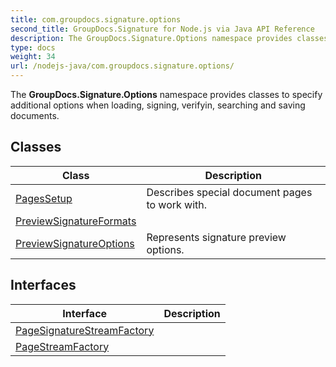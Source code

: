 ```yaml
---
title: com.groupdocs.signature.options
second_title: GroupDocs.Signature for Node.js via Java API Reference
description: The GroupDocs.Signature.Options namespace provides classes to specify additional options when loading signing verifyin searching and saving documents.
type: docs
weight: 34
url: /nodejs-java/com.groupdocs.signature.options/
---
```


The **GroupDocs.Signature.Options** namespace provides classes to specify additional options when loading, signing, verifyin, searching and saving documents.


## Classes

| Class | Description |
| --- | --- |
| [PagesSetup](../com.groupdocs.signature.options/pagessetup) | Describes special document pages to work with. |
| [PreviewSignatureFormats](../com.groupdocs.signature.options/previewsignatureformats) |  |
| [PreviewSignatureOptions](../com.groupdocs.signature.options/previewsignatureoptions) | Represents signature preview options. |

## Interfaces

| Interface | Description |
| --- | --- |
| [PageSignatureStreamFactory](../com.groupdocs.signature.options/pagesignaturestreamfactory) |  |
| [PageStreamFactory](../com.groupdocs.signature.options/pagestreamfactory) |  |
